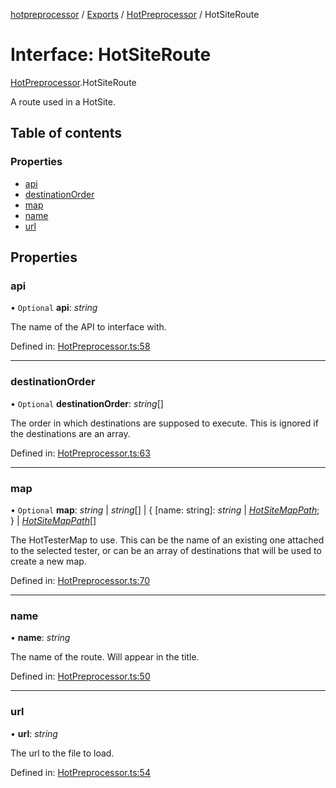 [hotpreprocessor](../README.md) / [Exports](../modules.md) / [HotPreprocessor](../modules/hotpreprocessor.md) / HotSiteRoute

# Interface: HotSiteRoute

[HotPreprocessor](../modules/hotpreprocessor.md).HotSiteRoute

A route used in a HotSite.

## Table of contents

### Properties

- [api](hotpreprocessor.hotsiteroute.md#api)
- [destinationOrder](hotpreprocessor.hotsiteroute.md#destinationorder)
- [map](hotpreprocessor.hotsiteroute.md#map)
- [name](hotpreprocessor.hotsiteroute.md#name)
- [url](hotpreprocessor.hotsiteroute.md#url)

## Properties

### api

• `Optional` **api**: *string*

The name of the API to interface with.

Defined in: [HotPreprocessor.ts:58](https://github.com/OurFreeLight/HotPreprocessor/blob/ff92735/src/HotPreprocessor.ts#L58)

___

### destinationOrder

• `Optional` **destinationOrder**: *string*[]

The order in which destinations are supposed to execute. This is
ignored if the destinations are an array.

Defined in: [HotPreprocessor.ts:63](https://github.com/OurFreeLight/HotPreprocessor/blob/ff92735/src/HotPreprocessor.ts#L63)

___

### map

• `Optional` **map**: *string* \| *string*[] \| { [name: string]: *string* \| [*HotSiteMapPath*](hotpreprocessor.hotsitemappath.md);  } \| [*HotSiteMapPath*](hotpreprocessor.hotsitemappath.md)[]

The HotTesterMap to use. This can be the name of an
existing one attached to the selected tester, or
can be an array of destinations that will be used to
create a new map.

Defined in: [HotPreprocessor.ts:70](https://github.com/OurFreeLight/HotPreprocessor/blob/ff92735/src/HotPreprocessor.ts#L70)

___

### name

• **name**: *string*

The name of the route. Will appear in the title.

Defined in: [HotPreprocessor.ts:50](https://github.com/OurFreeLight/HotPreprocessor/blob/ff92735/src/HotPreprocessor.ts#L50)

___

### url

• **url**: *string*

The url to the file to load.

Defined in: [HotPreprocessor.ts:54](https://github.com/OurFreeLight/HotPreprocessor/blob/ff92735/src/HotPreprocessor.ts#L54)
